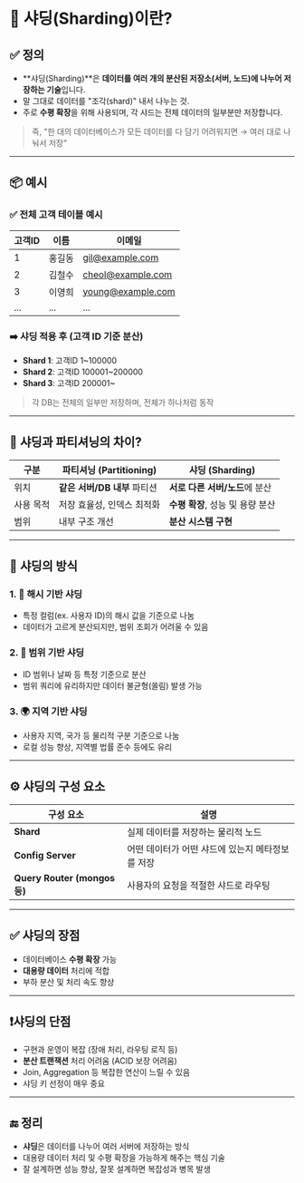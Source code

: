 # 🧩 샤딩(Sharding)이란?

## ✅ 정의

- **샤딩(Sharding)**은 **데이터를 여러 개의 분산된 저장소(서버, 노드)에 나누어 저장하는 기술**입니다.
- 말 그대로 데이터를 "조각(shard)" 내서 나누는 것.
- 주로 **수평 확장**을 위해 사용되며, 각 샤드는 전체 데이터의 일부분만 저장합니다.

> 즉, "한 대의 데이터베이스가 모든 데이터를 다 담기 어려워지면 → 여러 대로 나눠서 저장"

---

## 📦 예시

### ✅ 전체 고객 테이블 예시

| 고객ID | 이름     | 이메일               |
|--------|----------|----------------------|
| 1      | 홍길동   | gil@example.com      |
| 2      | 김철수   | cheol@example.com    |
| 3      | 이영희   | young@example.com    |
| ...    | ...      | ...                  |

### ➡️ 샤딩 적용 후 (고객 ID 기준 분산)

- **Shard 1**: 고객ID 1~100000
- **Shard 2**: 고객ID 100001~200000
- **Shard 3**: 고객ID 200001~

> 각 DB는 전체의 일부만 저장하며, 전체가 하나처럼 동작

---

## 📌 샤딩과 파티셔닝의 차이?

| 구분         | 파티셔닝 (Partitioning)         | 샤딩 (Sharding)                         |
|--------------|----------------------------------|------------------------------------------|
| 위치         | **같은 서버/DB 내부** 파티션    | **서로 다른 서버/노드**에 분산           |
| 사용 목적     | 저장 효율성, 인덱스 최적화       | **수평 확장**, 성능 및 용량 분산          |
| 범위         | 내부 구조 개선                  | **분산 시스템 구현**                      |

---

## 🧠 샤딩의 방식

### 1. 📛 해시 기반 샤딩
- 특정 컬럼(ex. 사용자 ID)의 해시 값을 기준으로 나눔
- 데이터가 고르게 분산되지만, 범위 조회가 어려울 수 있음

### 2. 🧭 범위 기반 샤딩
- ID 범위나 날짜 등 특정 기준으로 분산
- 범위 쿼리에 유리하지만 데이터 불균형(쏠림) 발생 가능

### 3. 🌍 지역 기반 샤딩
- 사용자 지역, 국가 등 물리적 구분 기준으로 나눔
- 로컬 성능 향상, 지역별 법률 준수 등에도 유리

---

## ⚙️ 샤딩의 구성 요소

| 구성 요소    | 설명 |
|-------------|------|
| **Shard**    | 실제 데이터를 저장하는 물리적 노드 |
| **Config Server** | 어떤 데이터가 어떤 샤드에 있는지 메타정보를 저장 |
| **Query Router (mongos 등)** | 사용자의 요청을 적절한 샤드로 라우팅 |

---

## ✅ 샤딩의 장점

- 데이터베이스 **수평 확장** 가능
- **대용량 데이터** 처리에 적합
- 부하 분산 및 처리 속도 향상

---

## ❗️샤딩의 단점

- 구현과 운영이 복잡 (장애 처리, 라우팅 로직 등)
- **분산 트랜잭션** 처리 어려움 (ACID 보장 어려움)
- Join, Aggregation 등 복잡한 연산이 느릴 수 있음
- 샤딩 키 선정이 매우 중요

---

## 🔚 정리

- **샤딩**은 데이터를 나누어 여러 서버에 저장하는 방식
- 대용량 데이터 처리 및 수평 확장을 가능하게 해주는 핵심 기술
- 잘 설계하면 성능 향상, 잘못 설계하면 복잡성과 병목 발생

